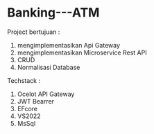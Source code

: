 # Banking---ATM
Project bertujuan : 
1. mengimplementasikan Api Gateway
2. mengimplementasikan Microservice Rest API
3. CRUD
4. Normalisasi Database
   
Techstack :
1. Ocelot API Gateway
2. JWT Bearrer
3. EFcore
4. VS2022
5. MsSql


